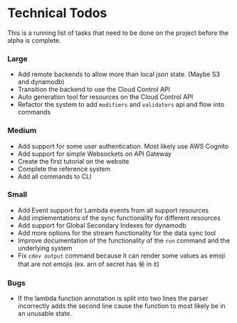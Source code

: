 # Technical Todos

This is a running list of tasks that need to be done on the project before the alpha is complete.


### Large
- Add remote backends to allow more than local json state. (Maybe S3 and dynamodb)
- Transition the backend to use the Cloud Control API 
- Auto generation tool for resources on the Cloud Control API
- Refactor the system to add `modifiers` and `validators` api and flow into commands


### Medium
- Add support for some user authentication. Most likely use AWS Cognito
- Add support for simple Websockets on API Gateway
- Create the first tutorial on the website
- Complete the reference system
- Add all commands to CLI


### Small
- Add Event support for Lambda events from all support resources
- Add implementations of the sync functionality for different resources
- Add support for Global Secondary Indexes for dynamodb
- Add more options for the stream functionality for the data sync tool
- Improve documentation of the functionality of the `run` command and the underlying system 
- Fix `cdev output` command because it can render some values as emoji that are not emojis (ex. arn of secret has :secret: in it)


### Bugs
- If the lambda function annotation is split into two lines the parser incorrectly adds the second line cause the function to most likely be in an unusable state.


